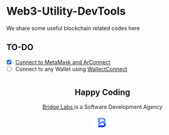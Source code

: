 # Web3-Utility-DevTools

We share some useful blockchain related codes here

## TO-DO

- [x] [Connect to MetaMask and ArConnect](/blockchain-Utility-DevTools/eth-arweave-connect)
- [ ] Connect to any Wallet using [WallectConnect](https://walletconnect.com/)

#

<h2 align="center">
  Happy Coding
</h2>
<p align="center"><a href="/">Bridge Labs </a> is a Software Development Agency</p>
<p align="center">
  <img src="./media/bridge-labs-icon.png" width="50" />
</p>
